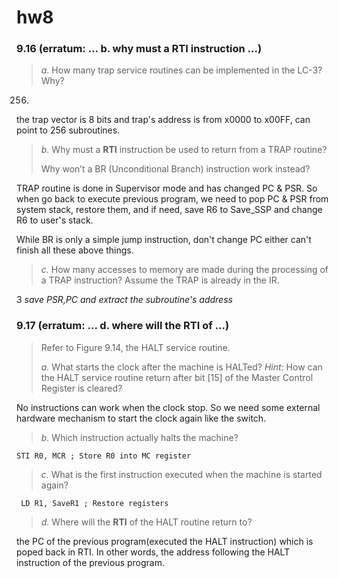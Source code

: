 # hw8

### 9.16 (erratum: ... b. why must a RTI instruction ...)

> *a.* How many trap service routines can be implemented in the LC-3? Why?

256.
the trap vector is 8 bits and trap's address is from x0000 to x00FF, can point to 256 subroutines.

> *b.* Why must a **RTI** instruction be used to return from a TRAP routine?
>
> Why won’t a BR (Unconditional Branch) instruction work instead?

TRAP routine is done in Supervisor mode and has changed PC & PSR. So when go back to execute previous program, we need to pop PC & PSR from system stack, restore them, and if need, save R6 to Save_SSP and change R6 to user's stack.

While BR is only a simple jump instruction, don't change PC either can't finish all these above things.

> *c.* How many accesses to memory are made during the processing of a TRAP instruction? Assume the TRAP is already in the IR.

3
*save PSR,PC and extract the subroutine's address*

### 9.17 (erratum: ... d. where will the RTI of ...)

> Refer to Figure 9.14, the HALT service routine.
>
> *a.* What starts the clock after the machine is HALTed? *Hint:* How can the HALT service routine return after bit [15] of the Master Control Register is cleared?

No instructions can work when the clock stop. So we need some external hardware mechanism to start the clock again like the switch.

> *b.* Which instruction actually halts the machine?

`STI R0, MCR ; Store R0 into MC register`

> *c.* What is the first instruction executed when the machine is started again?

` LD R1, SaveR1 ; Restore registers`

> *d.* Where will the **RTI** of the HALT routine return to?

the PC of the previous program(executed the HALT instruction) which is poped back in RTI.
In other words, the address following the HALT instruction of the previous program.